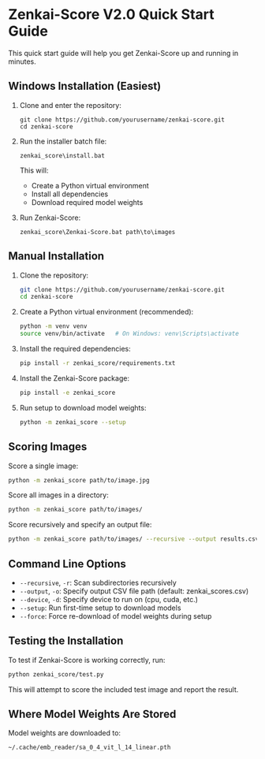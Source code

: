 # Zenkai-Score V2.0 Quick Start Guide

This quick start guide will help you get Zenkai-Score up and running in minutes.

## Windows Installation (Easiest)

1. Clone and enter the repository:
   ```
   git clone https://github.com/yourusername/zenkai-score.git
   cd zenkai-score
   ```

2. Run the installer batch file:
   ```
   zenkai_score\install.bat
   ```
   This will:
   - Create a Python virtual environment
   - Install all dependencies
   - Download required model weights

3. Run Zenkai-Score:
   ```
   zenkai_score\Zenkai-Score.bat path\to\images
   ```

## Manual Installation

1. Clone the repository:
   ```bash
   git clone https://github.com/yourusername/zenkai-score.git
   cd zenkai-score
   ```

2. Create a Python virtual environment (recommended):
   ```bash
   python -m venv venv
   source venv/bin/activate   # On Windows: venv\Scripts\activate
   ```

3. Install the required dependencies:
   ```bash
   pip install -r zenkai_score/requirements.txt
   ```

4. Install the Zenkai-Score package:
   ```bash
   pip install -e zenkai_score
   ```

5. Run setup to download model weights:
   ```bash
   python -m zenkai_score --setup
   ```

## Scoring Images

Score a single image:
```bash
python -m zenkai_score path/to/image.jpg
```

Score all images in a directory:
```bash
python -m zenkai_score path/to/images/
```

Score recursively and specify an output file:
```bash
python -m zenkai_score path/to/images/ --recursive --output results.csv
```

## Command Line Options

- `--recursive`, `-r`: Scan subdirectories recursively
- `--output`, `-o`: Specify output CSV file path (default: zenkai_scores.csv)
- `--device`, `-d`: Specify device to run on (cpu, cuda, etc.)
- `--setup`: Run first-time setup to download models
- `--force`: Force re-download of model weights during setup

## Testing the Installation

To test if Zenkai-Score is working correctly, run:
```bash
python zenkai_score/test.py
```

This will attempt to score the included test image and report the result.

## Where Model Weights Are Stored

Model weights are downloaded to:
```
~/.cache/emb_reader/sa_0_4_vit_l_14_linear.pth
